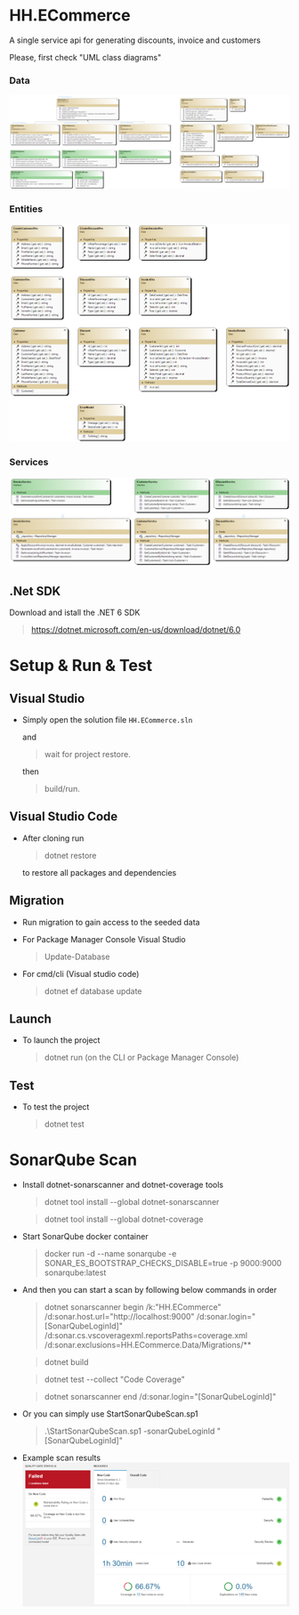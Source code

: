 # HH.ECommerce
A single service api for generating discounts, invoice and customers

Please, first check "UML class diagrams"
  ### Data

  ![Data](/UML.Class.Diagrams/Data.png "Data")
  ### Entities

  ![Entities](/UML.Class.Diagrams/Entities.png "Entities")
  ### Services

  ![Services](/UML.Class.Diagrams/Services.png "Services")

## .Net SDK
Download and istall the .NET 6 SDK
>https://dotnet.microsoft.com/en-us/download/dotnet/6.0

# Setup & Run & Test
## Visual Studio
- Simply open the solution file <code>HH.ECommerce.sln</code>

  and
    >wait for project restore. 
  
  then

    >build/run.

## Visual Studio Code
- After cloning run 
  >dotnet restore
  
  to restore all packages and dependencies
 
## Migration
- Run migration to gain access to the seeded data
- For Package Manager Console Visual Studio 
  >Update-Database
  
- For cmd/cli (Visual studio code)
  >dotnet ef database update
 
## Launch
- To launch the project
  > dotnet run (on the CLI or Package Manager Console)

## Test
- To test the project
  > dotnet test

# SonarQube Scan
- Install dotnet-sonarscanner and dotnet-coverage tools
  >dotnet tool install --global dotnet-sonarscanner
  
  >dotnet tool install --global dotnet-coverage
- Start SonarQube docker container
  >docker run -d --name sonarqube -e SONAR_ES_BOOTSTRAP_CHECKS_DISABLE=true -p 9000:9000 sonarqube:latest
- And then you can start a scan by following below commands in order
  >dotnet sonarscanner begin /k:"HH.ECommerce" /d:sonar.host.url="http://localhost:9000" /d:sonar.login="[SonarQubeLoginId]" /d:sonar.cs.vscoveragexml.reportsPaths=coverage.xml /d:sonar.exclusions=HH.ECommerce.Data/Migrations/**
  
  >dotnet build

  >dotnet test --collect "Code Coverage"
  
  >dotnet sonarscanner end /d:sonar.login="[SonarQubeLoginId]"
- Or you can simply use StartSonarQubeScan.sp1
  >.\StartSonarQubeScan.sp1 -sonarQubeLoginId "[SonarQubeLoginId]"

- Example scan results
  ![SonarQubeScan](/SolutionFiles/SonarQubeScan1.png "SonarQube Scan")